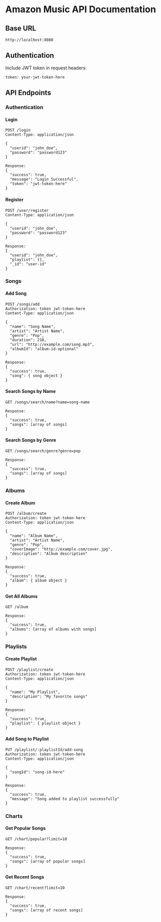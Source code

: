 # Amazon Music API Documentation

## Base URL
`http://localhost:8080`

## Authentication
Include JWT token in request headers:
```
token: your-jwt-token-here
```

## API Endpoints

### Authentication

#### Login
```
POST /login
Content-Type: application/json

{
  "userid": "john_doe",
  "password": "password123"
}

Response:
{
  "success": true,
  "message": "Login Successful",
  "token": "jwt-token-here"
}
```

#### Register
```
POST /user/register
Content-Type: application/json

{
  "userid": "john_doe",
  "password": "password123"
}

Response:
{
  "userid": "john_doe",
  "playlist": [],
  "_id": "user-id"
}
```

### Songs

#### Add Song
```
POST /songs/add
Authorization: token jwt-token-here
Content-Type: application/json

{
  "name": "Song Name",
  "artist": "Artist Name",
  "genre": "Pop",
  "duration": 210,
  "url": "http://example.com/song.mp3",
  "albumId": "album-id-optional"
}

Response:
{
  "success": true,
  "song": { song object }
}
```

#### Search Songs by Name
```
GET /songs/search/name?name=song-name

Response:
{
  "success": true,
  "songs": [array of songs]
}
```

#### Search Songs by Genre
```
GET /songs/search/genre?genre=pop

Response:
{
  "success": true,
  "songs": [array of songs]
}
```

### Albums

#### Create Album
```
POST /album/create
Authorization: token jwt-token-here
Content-Type: application/json

{
  "name": "Album Name",
  "artist": "Artist Name",
  "genre": "Pop",
  "coverImage": "http://example.com/cover.jpg",
  "description": "Album description"
}

Response:
{
  "success": true,
  "album": { album object }
}
```

#### Get All Albums
```
GET /album

Response:
{
  "success": true,
  "albums": [array of albums with songs]
}
```

### Playlists

#### Create Playlist
```
POST /playlist/create
Authorization: token jwt-token-here
Content-Type: application/json

{
  "name": "My Playlist",
  "description": "My favorite songs"
}

Response:
{
  "success": true,
  "playlist": { playlist object }
}
```

#### Add Song to Playlist
```
PUT /playlist/:playlistId/add-song
Authorization: token jwt-token-here
Content-Type: application/json

{
  "songId": "song-id-here"
}

Response:
{
  "success": true,
  "message": "Song added to playlist successfully"
}
```

### Charts

#### Get Popular Songs
```
GET /chart/popular?limit=10

Response:
{
  "success": true,
  "songs": [array of popular songs]
}
```

#### Get Recent Songs
```
GET /chart/recent?limit=10

Response:
{
  "success": true,
  "songs": [array of recent songs]
}
```
